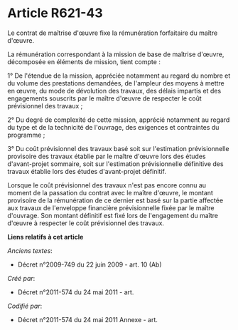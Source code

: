 # Article R621-43

Le contrat de maîtrise d'œuvre fixe la rémunération forfaitaire du maître d'œuvre.

La rémunération correspondant à la mission de base de maîtrise d'œuvre, décomposée en éléments de mission, tient compte :

1° De l'étendue de la mission, appréciée notamment au regard du nombre et du volume des prestations demandées, de l'ampleur
des moyens à mettre en œuvre, du mode de dévolution des travaux, des délais impartis et des engagements souscrits par le
maître d'œuvre de respecter le coût prévisionnel des travaux ;

2° Du degré de complexité de cette mission, apprécié notamment au regard du type et de la technicité de l'ouvrage, des
exigences et contraintes du programme ;

3° Du coût prévisionnel des travaux basé soit sur l'estimation prévisionnelle provisoire des travaux établie par le maître
d'œuvre lors des études d'avant-projet sommaire, soit sur l'estimation prévisionnelle définitive des travaux établie lors des
études d'avant-projet définitif.

Lorsque le coût prévisionnel des travaux n'est pas encore connu au moment de la passation du contrat avec le maître d'œuvre,
le montant provisoire de la rémunération de ce dernier est basé sur la partie affectée aux travaux de l'enveloppe financière
prévisionnelle fixée par le maître d'ouvrage. Son montant définitif est fixé lors de l'engagement du maître d'œuvre à
respecter le coût prévisionnel des travaux.

**Liens relatifs à cet article**

_Anciens textes_:

  - Décret n°2009-749 du 22 juin 2009 - art. 10 (Ab)

_Créé par_:

  - Décret n°2011-574 du 24 mai 2011  - art.

_Codifié par_:

  - Décret n°2011-574 du 24 mai 2011 Annexe - art.
